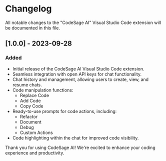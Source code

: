 # Changelog

All notable changes to the "CodeSage AI" Visual Studio Code extension will be documented in this file.

## [1.0.0] - 2023-09-28

### Added

- Initial release of the CodeSage AI Visual Studio Code extension.
- Seamless integration with open API keys for chat functionality.
- Chat history and management, allowing users to create, view, and resume chats.
- Code manipulation functions:
  - Replace Code
  - Add Code
  - Copy Code
- Ready-to-use prompts for code actions, including:
  - Refactor
  - Document
  - Debug
  - Custom Actions
- Code highlighting within the chat for improved code visibility.

Thank you for using CodeSage AI! We're excited to enhance your coding experience and productivity.

<!--- Feel free to add additional details or subsections as needed. --->
